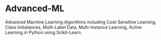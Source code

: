 # Advanced-ML
Advanced Machine Learning Algorithms including Cost-Sensitive Learning, Class Imbalances, Multi-Label Data, Multi-Instance Learning, Active Learning in Python using Scikit-Learn.
